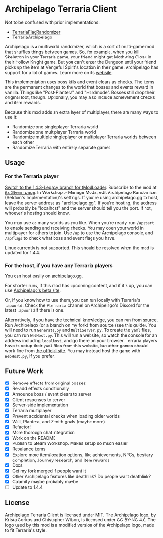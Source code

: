 # Archipelago Terraria Client

Not to be confused with prior implementations:

- [TerrariaFlagRandomizer](https://github.com/Cronus-waters/TerrariaFlagRandomizer)
- [TerrariaArchipelago](https://github.com/Whoneedspacee/TerrariaArchipelago)

Archipelago is a multiworld randomizer, which is a sort of multi-game mod that shuffles things
between games. So, for example, when you kill Skeletron in your Terraria game, your friend might get
Mothwing Cloak in their Hollow Knight game. But you can't enter the Dungeon until your friend picks
up the item at Vengeful Spirit's location in their game. Archipelago has support for a lot of games.
Learn more on its [website](https://archipelago.gg/).

This implementation uses boss kills and event clears as checks. The items are the permanent changes
to the world that bosses and events reward in vanilla. Things like "Post-Plantera" and "Hardmode".
Bosses still drop their original loot, though. Optionally, you may also include achievement checks
and item rewards.

Because this mod adds an extra layer of multiplayer, there are many ways to use it:
- Randomize one singleplayer Terraria world
- Randomize one multiplayer Terraria world
- Randomize multiple singleplayer or multiplayer Terraria worlds between each other
- Randomize Terraria with entirely separate games

## Usage

### For the Terraria player

[Switch to the 1.4.3-Legacy branch for tModLoader](https://store.steampowered.com/news/app/1281930/view/3694688633575770202).
Subscribe to the mod at
[its Steam page](https://steamcommunity.com/sharedfiles/filedetails/?id=2922217554). In Workshop >
Manage Mods, edit Archipelago Randomizer (Seldom's Implementation)'s settings. If you're using
archipelago.gg to host, leave the server address as "archipelago.gg". If you're hosting, the address
will probably be "localhost" and the server should tell you the port. If not, whoever's hosting
should know.

You may use as many worlds as you like. When you're ready, run `/apstart` to enable sending and
receiving checks. You may open your world in multiplayer for others to join. Use `/ap` to use the
Archipelago console, and `/apflags` to check what boss and event flags you have.

Linux currently is not supported. This should be resolved when the mod is updated for 1.4.4.

### For the host, if you have any Terraria players

You can host easily on [archipelago.gg](https://archipelago.gg/).

For shorter runs, if this mod has upcoming content, and if it's up, you can use
[Archipelago's beta site](http://archipelago.gg:24242/).

Or, if you know how to use them, you can run locally with Terraria's `.apworld`. Check the
`#terraria` channel on Archipelago's Discord for the latest `.apworld` if there is one.

Alternatively, if you have the technical knowledge, you can run from source. Run
[Archipelago](https://github.com/ArchipelagoMW/Archipelago) (or a branch on
[my fork](https://github.com/Seldom-SE/Archipelago)) from source (see this
[guide](https://github.com/ArchipelagoMW/Archipelago/blob/main/docs/running%20from%20source.md)).
You will need to run `Generate.py` and `MultiServer.py`. To create the `yaml` files, you can run
`WebHost.py`. This will run a website, so watch the console for an address including `localhost`,
and go there on your browser. Terraria players have to setup their `yaml` files from this website,
but other games should work fine from [the official site](https://archipelago.gg/). You may instead
host the game with `WebHost.py`, if you prefer.

## Future Work

- [X] Remove effects from original bosses
- [X] Re-add effects conditionally
- [X] Announce boss / event clears to server
- [X] Client responses to server
- [X] Server-side implementation
- [X] Terraria multiplayer
- [X] Prevent accidental checks when loading older worlds
- [X] Wall, Plantera, and Zenith goals (maybe more)
- [X] Refactor!
- [X] More thorough chat integration
- [X] Work on the README
- [X] Publish to Steam Workshop. Makes setup so much easier
- [X] Rebalance items
- [X] Explore more item/location options, like achievements, NPCs, bestiary completion, Journey
research, and item rewards
- [X] Docs
- [X] Get my fork merged if people want it
- [X] Other Archipelago features like deathlink? Do people want deathlink?
- [X] Calamity maybe probably maybe
- [ ] Update to 1.4.4

## License

Archipelago Terraria Client is licensed under MIT. The Archipelago logo, by Krista Corkos and
Chistopher Wilson, is licensed under CC BY-NC 4.0. The logo used by this mod is a modified version
of the Archipelago logo, made to fit Terraria's style.

